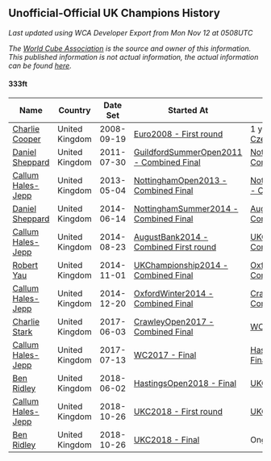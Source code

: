 ## Unofficial-Official UK Champions History

*Last updated using WCA Developer Export from Mon Nov 12 at 0508UTC*

*The [World Cube Association](https://www.worldcubeassociation.org) is the source and owner of this information. This published information is not actual information, the actual information can be found [here](https://www.worldcubeassociation.org/results).*

#### 333ft

|Name|Country|Date Set|Started At|Ended At|Days Held|  
|--|--|--|--|--|--|  
|[Charlie Cooper](https://www.worldcubeassociation.org/persons/2007COOP01)|United Kingdom|2008-09-19|[Euro2008 - First round](https://www.worldcubeassociation.org/competitions/Euro2008/results/all#e333ft_1)|1 year after [CzechOpen2010](https://www.worldcubeassociation.org/competitions/CzechOpen2010/results/all#e333ft_c)|1030|  
|[Daniel Sheppard](https://www.worldcubeassociation.org/persons/2009SHEP01)|United Kingdom|2011-07-30|[GuildfordSummerOpen2011 - Combined Final](https://www.worldcubeassociation.org/competitions/GuildfordSummerOpen2011/results/all#e333ft_c)|[NottinghamOpen2013 - Combined Final](https://www.worldcubeassociation.org/competitions/NottinghamOpen2013/results/all#e333ft_c)|644|  
|[Callum Hales-Jepp](https://www.worldcubeassociation.org/persons/2012HALE01)|United Kingdom|2013-05-04|[NottinghamOpen2013 - Combined Final](https://www.worldcubeassociation.org/competitions/NottinghamOpen2013/results/all#e333ft_c)|[NottinghamSummer2014 - Combined Final](https://www.worldcubeassociation.org/competitions/NottinghamSummer2014/results/all#e333ft_c)|406|  
|[Daniel Sheppard](https://www.worldcubeassociation.org/persons/2009SHEP01)|United Kingdom|2014-06-14|[NottinghamSummer2014 - Combined Final](https://www.worldcubeassociation.org/competitions/NottinghamSummer2014/results/all#e333ft_c)|[AugustBank2014 - Combined First round](https://www.worldcubeassociation.org/competitions/AugustBank2014/results/all#e333ft_d)|71|  
|[Callum Hales-Jepp](https://www.worldcubeassociation.org/persons/2012HALE01)|United Kingdom|2014-08-23|[AugustBank2014 - Combined First round](https://www.worldcubeassociation.org/competitions/AugustBank2014/results/all#e333ft_d)|[UKChampionship2014 - Combined Final](https://www.worldcubeassociation.org/competitions/UKChampionship2014/results/all#e333ft_c)|69|  
|[Robert Yau](https://www.worldcubeassociation.org/persons/2009YAUR01)|United Kingdom|2014-11-01|[UKChampionship2014 - Combined Final](https://www.worldcubeassociation.org/competitions/UKChampionship2014/results/all#e333ft_c)|[OxfordWinter2014 - Combined Final](https://www.worldcubeassociation.org/competitions/OxfordWinter2014/results/all#e333ft_c)|49|  
|[Callum Hales-Jepp](https://www.worldcubeassociation.org/persons/2012HALE01)|United Kingdom|2014-12-20|[OxfordWinter2014 - Combined Final](https://www.worldcubeassociation.org/competitions/OxfordWinter2014/results/all#e333ft_c)|[CrawleyOpen2017 - Combined Final](https://www.worldcubeassociation.org/competitions/CrawleyOpen2017/results/all#e333ft_c)|896|  
|[Charlie Stark](https://www.worldcubeassociation.org/persons/2014STAR05)|United Kingdom|2017-06-03|[CrawleyOpen2017 - Combined Final](https://www.worldcubeassociation.org/competitions/CrawleyOpen2017/results/all#e333ft_c)|[WC2017 - Final](https://www.worldcubeassociation.org/competitions/WC2017/results/all#e333ft_f)|42|  
|[Callum Hales-Jepp](https://www.worldcubeassociation.org/persons/2012HALE01)|United Kingdom|2017-07-13|[WC2017 - Final](https://www.worldcubeassociation.org/competitions/WC2017/results/all#e333ft_f)|[HastingsOpen2018 - Final](https://www.worldcubeassociation.org/competitions/HastingsOpen2018/results/all#e333ft_f)|322|  
|[Ben Ridley](https://www.worldcubeassociation.org/persons/2016RIDL01)|United Kingdom|2018-06-02|[HastingsOpen2018 - Final](https://www.worldcubeassociation.org/competitions/HastingsOpen2018/results/all#e333ft_f)|[UKC2018 - First round](https://www.worldcubeassociation.org/competitions/UKC2018/results/all#e333ft_1)|147|  
|[Callum Hales-Jepp](https://www.worldcubeassociation.org/persons/2012HALE01)|United Kingdom|2018-10-26|[UKC2018 - First round](https://www.worldcubeassociation.org/competitions/UKC2018/results/all#e333ft_1)|[UKC2018 - Final](https://www.worldcubeassociation.org/competitions/UKC2018/results/all#e333ft_f)|0|  
|[Ben Ridley](https://www.worldcubeassociation.org/persons/2016RIDL01)|United Kingdom|2018-10-26|[UKC2018 - Final](https://www.worldcubeassociation.org/competitions/UKC2018/results/all#e333ft_f)|Ongoing|15|  
